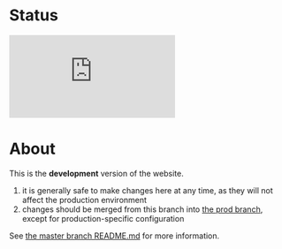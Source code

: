 # Status

[![Deploy Status](https://delphi.midas.cs.cmu.edu/~automation/public/github_deploy_repo/badge.php?repo=cmu-delphi/www-epicast)](#)

# About

This is the **development** version of the website.

1. it is generally safe to make changes here at any time, as they will not
affect the production environment
2. changes should be merged from this branch into
[the prod branch](https://github.com/cmu-delphi/www-epicast/tree/prod),
except for production-specific configuration

See
[the master branch README.md](https://github.com/cmu-delphi/www-epicast/blob/master/README.md)
for more information.
